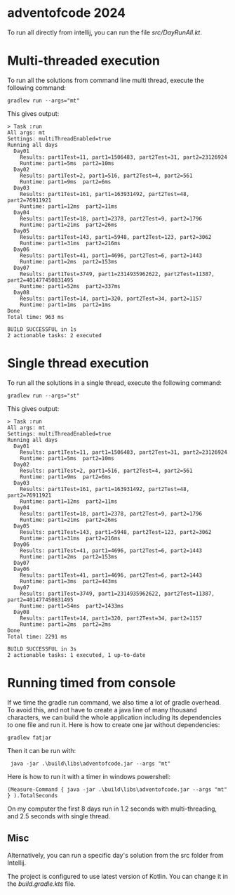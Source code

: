 # adventofcode 2024
To run all directly from intellij, you can run the file _src/DayRunAll.kt_.

# Multi-threaded execution
To run all the solutions from command line multi thread, execute the following command:
```shell
gradlew run --args="mt"
```

This gives output:
```shell
> Task :run
All args: mt
Settings: multiThreadEnabled=true
Running all days
  Day01
    Results: part1Test=11, part1=1506483, part2Test=31, part2=23126924
    Runtime: part1=5ms  part2=10ms
  Day02
    Results: part1Test=2, part1=516, part2Test=4, part2=561
    Runtime: part1=9ms  part2=6ms
  Day03
    Results: part1Test=161, part1=163931492, part2Test=48, part2=76911921
    Runtime: part1=12ms  part2=11ms
  Day04
    Results: part1Test=18, part1=2378, part2Test=9, part2=1796
    Runtime: part1=21ms  part2=26ms
  Day05
    Results: part1Test=143, part1=5948, part2Test=123, part2=3062
    Runtime: part1=31ms  part2=216ms
  Day06
    Results: part1Test=41, part1=4696, part2Test=6, part2=1443
    Runtime: part1=2ms  part2=153ms
  Day07
    Results: part1Test=3749, part1=2314935962622, part2Test=11387, part2=401477450831495
    Runtime: part1=52ms  part2=337ms
  Day08
    Results: part1Test=14, part1=320, part2Test=34, part2=1157
    Runtime: part1=1ms  part2=1ms
Done
Total time: 963 ms

BUILD SUCCESSFUL in 1s
2 actionable tasks: 2 executed
```


# Single thread execution
To run all the solutions in a single thread, execute the following command:

```shell
gradlew run --args="st"
```
This gives output:
```shell
> Task :run
All args: mt
Settings: multiThreadEnabled=true
Running all days
  Day01
    Results: part1Test=11, part1=1506483, part2Test=31, part2=23126924
    Runtime: part1=5ms  part2=10ms
  Day02
    Results: part1Test=2, part1=516, part2Test=4, part2=561
    Runtime: part1=9ms  part2=6ms
  Day03
    Results: part1Test=161, part1=163931492, part2Test=48, part2=76911921
    Runtime: part1=12ms  part2=11ms
  Day04
    Results: part1Test=18, part1=2378, part2Test=9, part2=1796
    Runtime: part1=21ms  part2=26ms
  Day05
    Results: part1Test=143, part1=5948, part2Test=123, part2=3062
    Runtime: part1=31ms  part2=216ms
  Day06
    Results: part1Test=41, part1=4696, part2Test=6, part2=1443
    Runtime: part1=2ms  part2=153ms
  Day07
  Day06
    Results: part1Test=41, part1=4696, part2Test=6, part2=1443
    Runtime: part1=3ms  part2=443ms
  Day07
    Results: part1Test=3749, part1=2314935962622, part2Test=11387, part2=401477450831495
    Runtime: part1=54ms  part2=1433ms
  Day08
    Results: part1Test=14, part1=320, part2Test=34, part2=1157
    Runtime: part1=2ms  part2=2ms
Done
Total time: 2291 ms

BUILD SUCCESSFUL in 3s
2 actionable tasks: 1 executed, 1 up-to-date
```


# Running timed from console

If we time the gradle run command, we also time a lot of gradle overhead.
To avoid this, and not have to create a java line of many thousand characters, we can build the whole application including its dependencies to one file and run it.
Here is how to create one jar without dependencies:
```shell
gradlew fatjar
```
Then  it can be run with:
```shell
 java -jar .\build\libs\adventofcode.jar --args "mt" 
```


Here is how to run it with a timer in windows powershell:
```shell
(Measure-Command { java -jar .\build\libs\adventofcode.jar --args "mt" } ).TotalSeconds
```
On my computer the first 8 days run in 1.2 seconds with multi-threading, and 2.5 seconds with single thread.

## Misc
Alternatively, you can run a specific day's solution from the src folder from Intellij.

The project is configured to use latest version of Kotlin. You can change it in the _build.gradle.kts_ file.
